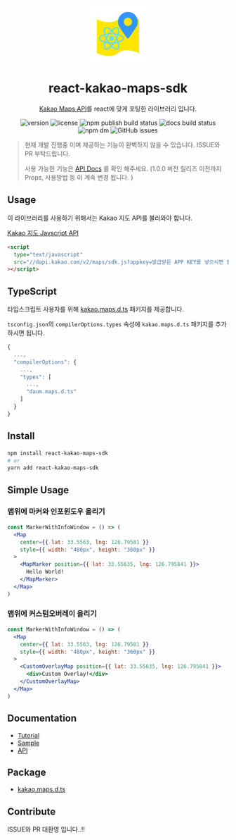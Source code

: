 <div align="center">
  <img src="./docs/static/img/logo.png" width="128px"/>
  <h1>react-kakao-maps-sdk</h1>
  <p><a href="https://apis.map.kakao.com/" alt="kakao api">Kakao Maps API</a>를 react에 맞게 포팅한 라이브러리 입니다.</p>
  <p>
    <img alt="version" src="https://img.shields.io/npm/v/react-kakao-maps-sdk" />
    <img alt="license" src="https://img.shields.io/npm/l/react-kakao-maps-sdk" />
    <img alt="npm publish build status" src="https://github.com/JaeSeoKim/react-kakao-maps-sdk/actions/workflows/npm-publish.yaml/badge.svg" />
    <img alt="docs build status" src="https://github.com/JaeSeoKim/react-kakao-maps-sdk/actions/workflows/docs.yaml/badge.svg" />
    <img alt="npm dm" src="https://img.shields.io/npm/dm/react-kakao-maps-sdk" />
    <img alt="GitHub issues" src="https://img.shields.io/github/issues/JaeSeoKim/react-kakao-maps-sdk">
  </p>
</div>

> 현재 개발 진행중 이며 제공하는 기능이 완벽하지 않을 수 있습니다. ISSUE와 PR 부탁드립니다.
>
> 사용 가능한 기능은 [API Docs](https://react-kakao-maps-sdk.jaeseokim.dev/docs/) 를 확인 해주세요. (1.0.0 버전 릴리즈 이전까지 Props, 사용방법 등 이 계속 변경 됩니다. )

## Usage

이 라이브러리를 사용하기 위해서는 Kakao 지도 API를 불러와야 합니다.

[Kakao 지도 Javscript API](https://apis.map.kakao.com/web/guide/)

```html
<script
  type="text/javascript"
  src="//dapi.kakao.com/v2/maps/sdk.js?appkey=발급받은 APP KEY를 넣으시면 됩니다.&libraries=services,clusterer,drawing"
></script>
```

## TypeScript

타입스크립트 사용자를 위해 [kakao.maps.d.ts](https://github.com/JaeSeoKim/kakao.maps.d.ts) 패키지를 제공합니다.

`tsconfig.json`의 `compilerOptions.types` 속성에 `kakao.maps.d.ts` 패키지를 추가하시면 됩니다.

```js
{
  ...,
  "compilerOptions": {
    ...,
    "types": [
      ...,
      "daum.maps.d.ts"
    ]
  }
}
```

## Install

```bash
npm install react-kakao-maps-sdk
# or
yarn add react-kakao-maps-sdk
```

## Simple Usage

### 맵위에 마커와 인포윈도우 올리기

```jsx
const MarkerWithInfoWindow = () => (
  <Map
    center={{ lat: 33.5563, lng: 126.79581 }}
    style={{ width: "480px", height: "360px" }}
  >
    <MapMarker position={{ lat: 33.55635, lng: 126.795841 }}>
      Hello World!
    </MapMarker>
  </Map>
)
```

### 맵위에 커스텀오버레이 올리기

```jsx
const MarkerWithInfoWindow = () => (
  <Map
    center={{ lat: 33.5563, lng: 126.79581 }}
    style={{ width: "480px", height: "360px" }}
  >
    <CustomOverlayMap position={{ lat: 33.55635, lng: 126.795841 }}>
      <div>Custom Overlay!</div>
    </CustomOverlayMap>
  </Map>
)
```

## Documentation

- [Tutorial](https://react-kakao-maps-sdk.jaeseokim.dev/docs/intro)
- [Sample](https://react-kakao-maps-sdk.jaeseokim.dev/docs/sample)
- [API](https://react-kakao-maps-sdk.jaeseokim.dev/docs/api)

## Package

- [kakao.maps.d.ts](https://github.com/JaeSeoKim/kakao.maps.d.ts)

## Contribute

ISSUE와 PR 대환영 입니다..!!
